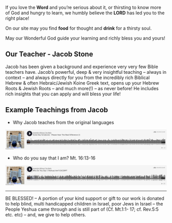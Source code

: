 If you love the **Word** and you’re serious about it, or thirsting to know more of God and hungry to learn, we humbly believe the **LORD** has led you to the right place!

On our site may you find **food** for thought and **drink** for a thirsty soul.

May our Wonderful God guide your learning and richly bless you and yours!

## Our Teacher - Jacob Stone

Jacob has been given a background and experience very very few Bible teachers have. Jacob’s powerful, deep & very insightful teaching – always in context – and always directly for you from the incredibly rich Biblical Hebrew & often Hebraic/Jewish Koine Greek text, opens up your Hebrew Roots & Jewish Roots – and much more(!) – as never before! He includes rich insights that you can apply and will bless your life!

## Example Teachings from Jacob

 - Why Jacob teaches from the original languages

![Original Language](/assets/images/shot1.png)


 - Who do you say that I am? Mt. 16:13-16

![Who do you say I am?](/assets/images/shot2.png)


---


BE BLESSED! – A portion of your kind support or gift to our work is donated to help blind, multi handicapped children in Israel, poor Jews in Israel – the People Yeshua came through and is still part of (Cf. Mt.1:1- 17; cf. Rev.5:5 etc. etc) – and, we give to help others.


